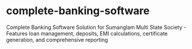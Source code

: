 # complete-banking-software
Complete Banking Software Solution for Sumanglam Multi State Society - Features loan management, deposits, EMI calculations, certificate generation, and comprehensive reporting
